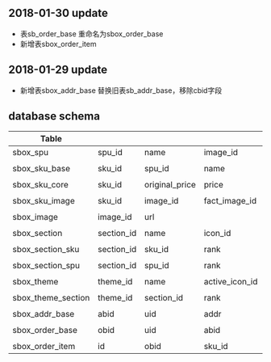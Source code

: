 ## 2018-01-30 update
-  表sb_order_base 重命名为sbox_order_base
-  新增表sbox_order_item

## 2018-01-29 update
-  新增表sbox_addr_base 替换旧表sb_addr_base，移除cbid字段

##  database schema 

| Table              |            |                |                |                  |            |            |            |            |      |        |            |
| ------------------ | ---------- | -------------- | -------------- | ---------------- | ---------- | ---------- | ---------- | ---------- | ---- | ------ | ---------- |
| sbox_spu           | spu_id     | name           | image_id       | price            |            | status     | updated_at | updated_by |      |        |            |
|                    |            |                |                |                  |            |            |            |            |      |        |            |
| sbox_sku_base      | sku_id     | spu_id         | name           | alias            | fullname   | status     | updated_at | updated_by |      |        |            |
|                    |            |                |                |                  |            |            |            |            |      |        |            |
| sbox_sku_core      | sku_id     | original_price | price          | amount           | threshold  | updated_at | updated_by |            |      |        |            |
|                    |            |                |                |                  |            |            |            |            |      |        |            |
| sbox_sku_image     | sku_id     | image_id       | fact_image_id  | updated_at       | updated_by |            |            |            |      |        |            |
|                    |            |                |                |                  |            |            |            |            |      |        |            |
| sbox_image         | image_id   | url            |                |                  |            |            |            |            |      |        |            |
|                    |            |                |                |                  |            |            |            |            |      |        |            |
| sbox_section       | section_id | name           | icon_id        |                  | status     | updated_at | updated_by |            |      |        |            |
|                    |            |                |                |                  |            |            |            |            |      |        |            |
| sbox_section_sku   | section_id | sku_id         | rank           | status           | updated_at | updated_by |            |            |      |        |            |
|                    |            |                |                |                  |            |            |            |            |      |        |            |
| sbox_section_spu   | section_id | spu_id         | rank           | status           | updated_at | updated_by |            |            |      |        |            |
|                    |            |                |                |                  |            |            |            |            |      |        |            |
| sbox_theme         | theme_id   | name           | active_icon_id | inactive_icon_id | rank       | status     | updated_at | updated_by |      |        |            |
|                    |            |                |                |                  |            |            |            |            |      |        |            |
| sbox_theme_section | theme_id   | section_id     | rank           | status           | updated_at | updated_by |            |            |      |        |            |
|                    |            |                |                |                  |            |            |            |            |      |        |            |
| sbox_addr_base     | abid       | uid            | addr           | province         | lat        | lng        | name       | unit       | tel  | status | updated_at |
|                    |            |                |                |                  |            |            |            |            |      |        |            |
| sbox_order_base    | obid       | uid            | abid           | pretax           | delifee    | total      | ptype      | created   | status |      | updated_at |
|                    |            |                |                |                  |            |            |            |            |      |        |            |
| sbox_order_item    | id         | obid           | sku_id         | price            | quantit    | status     |            |           |        |      |            |
